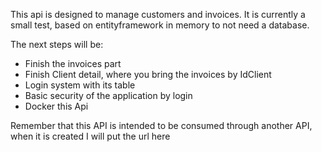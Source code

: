 This api is designed to manage customers and invoices.
It is currently a small test, based on entityframework in memory to not need a database.

The next steps will be:
- Finish the invoices part 
- Finish Client detail, where you bring the invoices by IdClient
- Login system with its table
- Basic security of the application by login
- Docker this Api


Remember that this API is intended to be consumed through another API, when it is created I will put the url here

